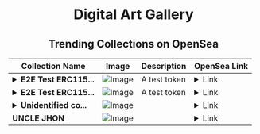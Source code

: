 <div align="center">

# Digital Art Gallery

## Trending Collections on OpenSea

| Collection Name                       | Image                                                                                     | Description                       | OpenSea Link                                                                                          |
|---------------------------------------|-------------------------------------------------------------------------------------------|-----------------------------------|--------------------------------------------------------------------------------------------------------|
| **<details><summary>E2E Test ERC115...</summary>E2E Test ERC1155</details>** | ![Image](https://raw.seadn.io/files/332c0d29a2c0aaa1c75eca2e2db1d7b5.svg?w=200&auto=format) | A test token | <details><summary>Link</summary>[E2E Test ERC1155](https://opensea.io/collection/e2e-test-erc1155-1633)</details> |
| **<details><summary>E2E Test ERC115...</summary>E2E Test ERC1155</details>** | ![Image](https://raw.seadn.io/files/ec34fae901f6c8de670ef6868c8c8c5a.svg?w=200&auto=format) | A test token | <details><summary>Link</summary>[E2E Test ERC1155](https://opensea.io/collection/e2e-test-erc1155-1632)</details> |
| **<details><summary>Unidentified co...</summary>Unidentified contract 9009162f-3d5d-4f98-a350-c6e7961a6c51</details>** | ![Image](https://i.seadn.io/s/raw/files/a837708742ad8afcb35eb60ba787976d.jpg?w=500&auto=format?w=200&auto=format) |  | <details><summary>Link</summary>[Unidentified contract 9009162f-3d5d-4f98-a350-c6e7961a6c51](https://opensea.io/collection/unidentified-contract-9009162f-3d5d-4f98-a350-c6e7)</details> |
| **UNCLE JHON** | ![Image](https://i.seadn.io/s/raw/files/453a0cce98cce0ed6a793a8d9e41fe23.jpg?w=500&auto=format?w=200&auto=format) |  | <details><summary>Link</summary>[UNCLE JHON](https://opensea.io/collection/uncle-jhon)</details> |

</div>